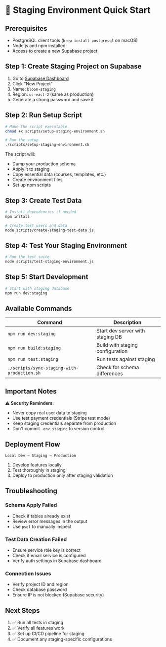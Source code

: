 # 🚀 Staging Environment Quick Start

## Prerequisites
- PostgreSQL client tools (`brew install postgresql` on macOS)
- Node.js and npm installed
- Access to create a new Supabase project

## Step 1: Create Staging Project on Supabase

1. Go to [Supabase Dashboard](https://supabase.com/dashboard)
2. Click "New Project"
3. Name: `bloom-staging`
4. Region: `us-east-2` (same as production)
5. Generate a strong password and save it

## Step 2: Run Setup Script

```bash
# Make the script executable
chmod +x scripts/setup-staging-environment.sh

# Run the setup
./scripts/setup-staging-environment.sh
```

The script will:
- Dump your production schema
- Apply it to staging
- Copy essential data (courses, templates, etc.)
- Create environment files
- Set up npm scripts

## Step 3: Create Test Data

```bash
# Install dependencies if needed
npm install

# Create test users and data
node scripts/create-staging-test-data.js
```

## Step 4: Test Your Staging Environment

```bash
# Run the test suite
node scripts/test-staging-environment.js
```

## Step 5: Start Development

```bash
# Start with staging database
npm run dev:staging
```

## Available Commands

| Command | Description |
|---------|-------------|
| `npm run dev:staging` | Start dev server with staging DB |
| `npm run build:staging` | Build with staging configuration |
| `npm run test:staging` | Run tests against staging |
| `./scripts/sync-staging-with-production.sh` | Check for schema differences |

## Important Notes

⚠️ **Security Reminders:**
- Never copy real user data to staging
- Use test payment credentials (Stripe test mode)
- Keep staging credentials separate from production
- Don't commit `.env.staging` to version control

## Deployment Flow

```
Local Dev → Staging → Production
```

1. Develop features locally
2. Test thoroughly in staging
3. Deploy to production only after staging validation

## Troubleshooting

### Schema Apply Failed
- Check if tables already exist
- Review error messages in the output
- Use `psql` to manually inspect

### Test Data Creation Failed
- Ensure service role key is correct
- Check if email service is configured
- Verify auth settings in Supabase dashboard

### Connection Issues
- Verify project ID and region
- Check database password
- Ensure IP is not blocked (Supabase security)

## Next Steps

1. ✅ Run all tests in staging
2. ✅ Verify all features work
3. ✅ Set up CI/CD pipeline for staging
4. ✅ Document any staging-specific configurations